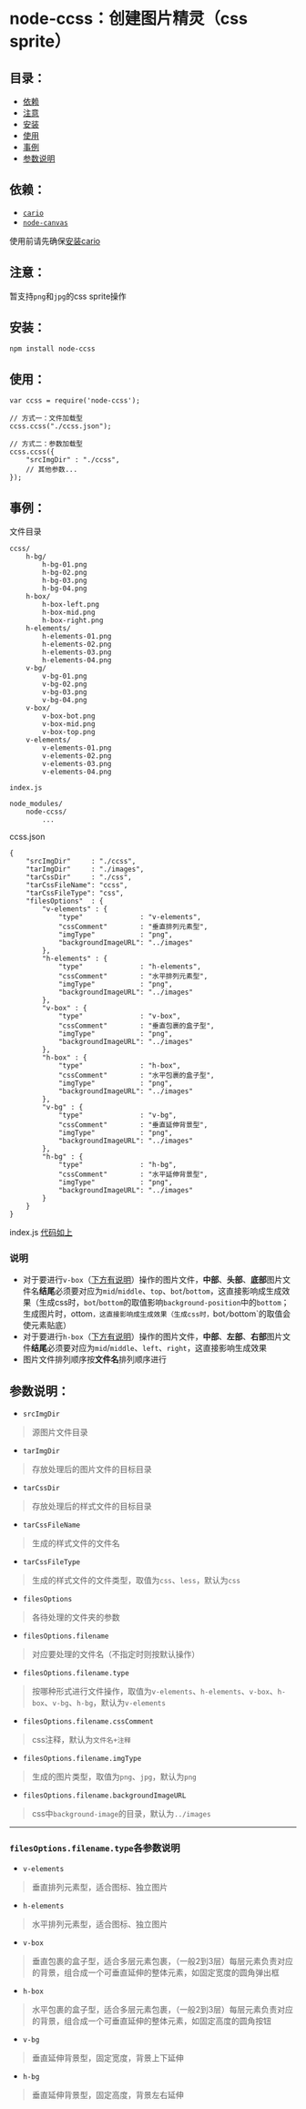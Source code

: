 # node-ccss：创建图片精灵（css sprite）


## 目录：

* [依赖](#依赖)
* [注意](#注意)
* [安装](#安装)
* [使用](#使用)
* [事例](#事例)
* [参数说明](#参数说明)


## 依赖：

* [`cario`](http://cairographics.org/)
* [`node-canvas`](https://github.com/LearnBoost/node-canvas)

使用前请先确保[安装cario](https://github.com/LearnBoost/node-canvas/wiki/_pages)


## 注意：

暂支持`png`和`jpg`的css sprite操作


## 安装：

	npm install node-ccss


## 使用：

	var ccss = require('node-ccss');
	
	// 方式一：文件加载型
	ccss.ccss("./ccss.json");
	
	// 方式二：参数加载型
	ccss.ccss({
		"srcImgDir" : "./ccss",
		// 其他参数...
	});


## 事例：

文件目录

	ccss/
		h-bg/
			h-bg-01.png
			h-bg-02.png
			h-bg-03.png
			h-bg-04.png
		h-box/
			h-box-left.png
			h-box-mid.png
			h-box-right.png
		h-elements/
			h-elements-01.png
			h-elements-02.png
			h-elements-03.png
			h-elements-04.png
		v-bg/
			v-bg-01.png
			v-bg-02.png
			v-bg-03.png
			v-bg-04.png
		v-box/
			v-box-bot.png
			v-box-mid.png
			v-box-top.png
		v-elements/
			v-elements-01.png
			v-elements-02.png
			v-elements-03.png
			v-elements-04.png
			
	index.js
	
	node_modules/
		node-ccss/
			...
		

ccss.json

	{
        "srcImgDir"     : "./ccss",
        "tarImgDir"     : "./images",
        "tarCssDir"     : "./css",
        "tarCssFileName": "ccss",
        "tarCssFileType": "css",
        "filesOptions"  : {
            "v-elements" : {
                "type"              : "v-elements",
                "cssComment"        : "垂直排列元素型",
                "imgType"           : "png",
                "backgroundImageURL": "../images"
            },
            "h-elements" : {
                "type"              : "h-elements",
                "cssComment"        : "水平排列元素型",
                "imgType"           : "png",
                "backgroundImageURL": "../images"
            },
            "v-box" : {
                "type"              : "v-box",
                "cssComment"        : "垂直包裹的盒子型",
                "imgType"           : "png",
                "backgroundImageURL": "../images"
            },
            "h-box" : {
                "type"              : "h-box",
                "cssComment"        : "水平包裹的盒子型",
                "imgType"           : "png",
                "backgroundImageURL": "../images"
            },
            "v-bg" : {
                "type"              : "v-bg",
                "cssComment"        : "垂直延伸背景型",
                "imgType"           : "png",
                "backgroundImageURL": "../images"
            },
            "h-bg" : {
                "type"              : "h-bg",
                "cssComment"        : "水平延伸背景型",
                "imgType"           : "png",
                "backgroundImageURL": "../images"
            }
        }
    }
    
index.js [代码如上](#使用)

### 说明

* 对于要进行`v-box`（[下方有说明](#参数说明)）操作的图片文件，**中部**、**头部**、**底部**图片文件名**结尾**必须要对应为`mid`/`middle`、`top`、`bot`/`bottom`，这直接影响成生成效果（生成css时，`bot`/`bottom`的取值影响`background-position`中的`bottom`；生成图片时，ottom`，这直接影响成生成效果（生成css时，`bot`/`bottom`的取值会使元素贴底）
* 对于要进行`h-box`（[下方有说明](#参数说明)）操作的图片文件，**中部**、**左部**、**右部**图片文件**结尾**必须要对应为`mid`/`middle`、`left`、`right`，这直接影响生成效果
* 图片文件排列顺序按**文件名**排列顺序进行

  
## 参数说明：

* `srcImgDir`
> 源图片文件目录
* `tarImgDir`
> 存放处理后的图片文件的目标目录
* `tarCssDir`
> 存放处理后的样式文件的目标目录
* `tarCssFileName`
> 生成的样式文件的文件名
* `tarCssFileType`
> 生成的样式文件的文件类型，取值为`css`、`less`，默认为`css`
* `filesOptions`
> 各待处理的文件夹的参数
* `filesOptions.filename`
> 对应要处理的文件名（不指定时则按默认操作）
* `filesOptions.filename.type`
> 按哪种形式进行文件操作，取值为`v-elements`、`h-elements`、`v-box`、`h-box`、`v-bg`、`h-bg`，默认为`v-elements`
* `filesOptions.filename.cssComment`
> css注释，默认为`文件名+注释`
* `filesOptions.filename.imgType`
> 生成的图片类型，取值为`png`、`jpg`，默认为`png`
* `filesOptions.filename.backgroundImageURL`
> css中`background-image`的目录，默认为`../images`

***

### `filesOptions.filename.type`各参数说明

* `v-elements`
> 垂直排列元素型，适合图标、独立图片
* `h-elements`
> 水平排列元素型，适合图标、独立图片
* `v-box`
> 垂直包裹的盒子型，适合多层元素包裹，（一般2到3层）每层元素负责对应的背景，组合成一个可垂直延伸的整体元素，如固定宽度的圆角弹出框
* `h-box`
> 水平包裹的盒子型，适合多层元素包裹，（一般2到3层）每层元素负责对应的背景，组合成一个可垂直延伸的整体元素，如固定高度的圆角按钮
* `v-bg`
> 垂直延伸背景型，固定宽度，背景上下延伸
* `h-bg`
> 垂直延伸背景型，固定高度，背景左右延伸

